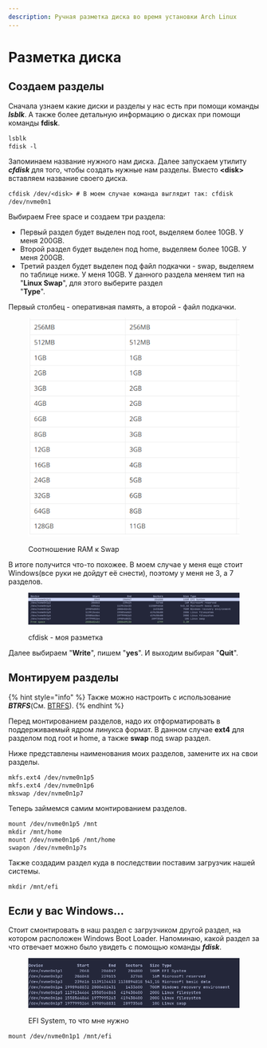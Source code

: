 ```yaml
---
description: Ручная разметка диска во время установки Arch Linux
---
```


# Разметка диска

## Создаем разделы

Сначала узнаем какие диски и разделы у нас есть при помощи команды _**lsblk**_. А также более детальную информацию о дисках при помощи команды **fdisk**.

```shell
lsblk
fdisk -l
```

Запоминаем название нужного нам диска. Далее запускаем утилиту _**cfdisk**_ для того, чтобы создать нужные нам разделы. Вместо **\<disk>** вставляем название своего диска.

```shell
cfdisk /dev/<disk> # В моем случае команда выглядит так: cfdisk /dev/nvme0n1
```

Выбираем Free space и создаем три раздела:

* Первый раздел будет выделен под root, выделяем более 10GB. У меня 200GB.
* Второй раздел будет выделен под home, выделяем более 10GB. У меня 200GB.
* Третий раздел будет выделен под файл подкачки - swap, выделяем по таблице ниже. У меня 10GB. У данного раздела меняем тип на "**Linux Swap**", для этого выберите раздел \
  "**Type**".

Первый столбец - оперативная память, а второй - файл подкачки.

<figure><img src="../../.gitbook/assets/image (3) (1).png" alt=""><figcaption><p>Соотношение RAM к Swap</p></figcaption></figure>

В итоге получится что-то похожее. В моем случае у меня еще стоит Windows(все руки не дойдут её снести), поэтому у меня не 3, а 7 разделов.

<figure><img src="../../.gitbook/assets/image (3) (2).png" alt=""><figcaption><p>cfdisk - моя разметка</p></figcaption></figure>

Далее выбираем "**Write**", пишем "**yes**". И выходим выбирая "**Quit**".

## Монтируем разделы

{% hint style="info" %}
Также можно настроить с использование _**BTRFS**_(См. [BTRFS](../polirovka-sistemy/btrfs.md)).
{% endhint %}

Перед монтированием разделов, надо их отформатировать в поддерживаемый ядром линукса формат. В данном случае **ext4** для разделом под root и home, а также **swap** под swap раздел.&#x20;

Ниже представлены наименования моих разделов, замените их на свои разделы.

```shell
mkfs.ext4 /dev/nvme0n1p5
mkfs.ext4 /dev/nvme0n1p6
mkswap /dev/nvme0n1p7
```

Теперь займемся самим монтированием разделов.

```shell
mount /dev/nvme0n1p5 /mnt
mkdir /mnt/home
mount /dev/nvme0n1p6 /mnt/home
swapon /dev/nvme0n1p7s
```

Также создадим раздел куда в последствии поставим загрузчик нашей системы.

```shell
mkdir /mnt/efi
```

## Если у вас Windows...

Стоит смонтировать в наш раздел с загрузчиком другой раздел, на котором расположен Windows Boot Loader. Напоминаю, какой раздел за что отвечает можно было увидеть с помощью команды _**fdisk**_.

<figure><img src="../../.gitbook/assets/image (4) (1).png" alt=""><figcaption><p>EFI System, то что мне нужно</p></figcaption></figure>

```shell
mount /dev/nvme0n1p1 /mnt/efi
```
